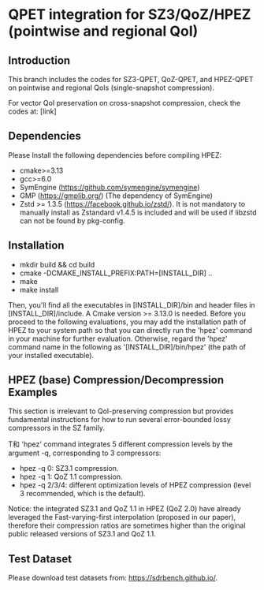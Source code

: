 # QPET integration for SZ3/QoZ/HPEZ (pointwise and regional QoI)

## Introduction

This branch includes the codes for SZ3-QPET, QoZ-QPET, and HPEZ-QPET on pointwise and regional QoIs (single-snapshot compression).

For vector QoI preservation on cross-snapshot compression, check the codes at: [link] 

## Dependencies

Please Install the following dependencies before compiling HPEZ:

* cmake>=3.13
* gcc>=6.0
* SymEngine (https://github.com/symengine/symengine)
* GMP (https://gmplib.org/) (The dependency of SymEngine)
* Zstd >= 1.3.5 (https://facebook.github.io/zstd/). It is not mandatory to manually install as Zstandard v1.4.5 is included and will be used if libzstd can not be found by pkg-config.

## Installation

* mkdir build && cd build
* cmake -DCMAKE_INSTALL_PREFIX:PATH=[INSTALL_DIR] ..
* make
* make install

Then, you'll find all the executables in [INSTALL_DIR]/bin and header files in [INSTALL_DIR]/include. A Cmake version >= 3.13.0 is needed. 
Before you proceed to the following evaluations, you may add the installation path of HPEZ to your system path so that you can directly run the 'hpez' command in your machine for further evaluation. 
Otherwise, regard the 'hpez' command name in the following as '[INSTALL_DIR]/bin/hpez' (the path of your installed executable).

## HPEZ (base) Compression/Decompression Examples

This section is irrelevant to QoI-preserving compression but provides fundamental instructions for how to run several error-bounded lossy compressors in the SZ family. 

T和 'hpez' command integrates 5 different compression levels by the argument -q, corresponding to 3 compressors:

* hpez -q 0: SZ3.1 compression.
* hpez -q 1: QoZ 1.1 compression.
* hpez -q 2/3/4: different optimization levels of HPEZ compression (level 3 recommended, which is the default).

Notice: the integrated SZ3.1 and QoZ 1.1 in HPEZ (QoZ 2.0) have already leveraged the Fast-varying-first interpolation (proposed in our paper), therefore their compression ratios are sometimes higher than the original public released versions of SZ3.1 and QoZ 1.1.

## Test Dataset

Please download test datasets from: https://sdrbench.github.io/. 

